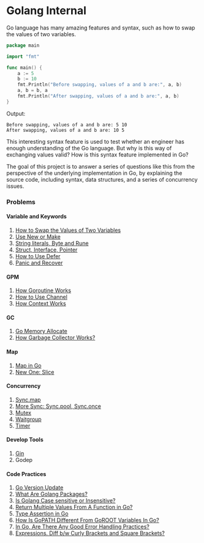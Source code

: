 # Golang Internal



Go language has many amazing features and syntax, such as how to swap the values of two variables.

```go
package main

import "fmt"

func main() {
    a := 5
    b := 10
    fmt.Println("Before swapping, values of a and b are:", a, b)
    a, b = b, a
    fmt.Println("After swapping, values of a and b are:", a, b)
}
```

Output:

```
Before swapping, values of a and b are: 5 10
After swapping, values of a and b are: 10 5
```



This interesting syntax feature is used to test whether an engineer has enough understanding of the Go language. But why is this way of exchanging values valid? How is this syntax feature implemented in Go?

The goal of this project is to answer a series of questions like this from the perspective of the underlying implementation in Go, by explaining the source code, including syntax, data structures, and a series of concurrency issues.



### Problems

#### Variable and Keywords

1. [How to Swap the Values of Two Variables](problems/swap-the-values-of-two-variables.md)
2. [Use New or Make](problems/use-new-or-make.md)
3. [String literals, Byte and Rune](problems/string.md)
4. [Struct, Interface, Pointer](problems/struct-interface-pointer.md)
5. [How to Use Defer](problems/defer.md)
6. [Panic and Recover](problems/panic-and-recover.md)



#### GPM

1. [How Goroutine Works](problems/how-goroutine-works.md)
2. [How to Use Channel](problems/how-to-use-channel.md)
3. [How Context Works](problems/how-context-works.md)



#### GC

1. [Go Memory Allocate](problems/go-memory-allocate.md)
2. [How Garbage Collector Works? ](problems/go-garbage-collector.md)



#### Map

1. [Map in Go](problems/map-in-go.md)
2. [New One: Slice](problems/new-one-slice.md)



#### Concurrency

1. [Sync.map](problems/sync-map.md)
2. [More Sync: Sync.pool, Sync.once](problems/more-sync.md)
3. [Mutex](problems/mutex.md)
4. [Waitgroup](problems/waitgroup.md)
5. [Timer](problems/timer.md)



#### Develop Tools

1. [Gin](problems/gin.md)
2. Godep

 

#### Code Practices

1. [Go Version Update](problems/go-versions.md)
2. [What Are Golang Packages?](problems/package.md)
3. [Is Golang Case sensitive or Insensitive?](problems/golang-sensitive-problem.md)
4. [Return Multiple Values From A Function in Go?](problems/return-multiple-values.md)
5. [Type Assertion in Go](problems/type-aeeertion.md)
6. [How Is GoPATH Different From GoROOT Variables In Go?](problems/gopath-and-goroot.md)
7. [In Go, Are There Any Good Error Handling Practices?](problems/error-handling.md)
8. [Expressions. Diff b/w Curly Brackets and Square Brackets?](problems/curly-brackets-and-square-brackets.md)
